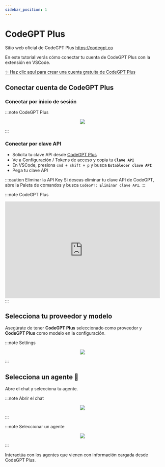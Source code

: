 ```yaml
---
sidebar_position: 1
---
```


# CodeGPT Plus
Sitio web oficial de CodeGPT Plus https://codegpt.co

En este tutorial verás cómo conectar tu cuenta de CodeGPT Plus con la extensión en VSCode.

[✨ Haz clic aquí para crear una cuenta gratuita de CodeGPT Plus](https://account.codegpt.co/auth/register)

## Conectar cuenta de CodeGPT Plus

### Conectar por inicio de sesión

:::note CodeGPT Plus 
<p align="center">
    <img src="https://github.com/davila7/code-gpt-docs/assets/6216945/a52e225b-ee54-442d-9fed-1df917d6be6f" />
</p>
:::

### Conectar por clave API
- Solicita tu clave API desde [CodeGPT Plus](https://account.codegpt.co/auth/register)
- Ve a Configuración / Tokens de acceso y copia tu **`Clave API`**
- En VSCode, presiona ```cmd + shift + p``` y busca **`Establecer clave API`**
- Pega tu clave API

:::caution Eliminar la API Key
Si deseas eliminar tu clave API de CodeGPT, abre la Paleta de comandos y busca `CodeGPT: Eliminar clave API`.
:::

:::note CodeGPT Plus
<iframe width="100%" height="315" src="https://www.youtube.com/embed/UX9LncRh0h8?si=WhWQFld30fGUoYOF" title="YouTube video player" frameborder="0" allow="accelerometer; autoplay; clipboard-write; encrypted-media; gyroscope; picture-in-picture; web-share" allowfullscreen></iframe>
:::

## Selecciona tu proveedor y modelo

Asegúrate de tener **CodeGPT Plus** seleccionado como proveedor y **CodeGPT Plus** como modelo en la configuración.

:::note Settings
<p align="center">
    <img src="https://github-production-user-asset-6210df.s3.amazonaws.com/6216945/274446065-993eca0d-30e3-4642-8e08-c5e51381f0e6.png" />
</p>
:::

## Selecciona un agente 🤖

Abre el chat y selecciona tu agente.

:::note Abrir el chat <p align="center">
    <img src="https://github.com/davila7/code-gpt-docs/assets/6216945/0c64590b-503d-4cfe-9b68-0dad0f52cfa8" />
</p>
:::

:::note Seleccionar un agente 
<p align="center">
    <img src="https://github-production-user-asset-6210df.s3.amazonaws.com/6216945/274446169-16c2182e-ce76-41c5-8ca4-59e1069dee60.png" />
</p>
:::

Interactúa con los agentes que vienen con información cargada desde CodeGPT Plus.
